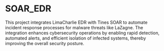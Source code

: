 # SOAR_EDR
 This project integrates LimaCharlie EDR with Tines SOAR to automate incident response processes for malware threats like LaZagne. The integration enhances cybersecurity operations by enabling rapid detection, automated alerts, and efficient isolation of infected systems, thereby improving the overall security posture.
